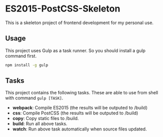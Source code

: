 ES2015-PostCSS-Skeleton
===
This is a skeleton project of frontend development for my personal use.

Usage
---
This project uses Gulp as a task runner. So you should install a gulp command first.

```sh
npm install -g gulp
```

Tasks
---
This project contains the following tasks. These are able to use from shell with command `gulp [TASK]`.

- **webpack**: Compile ES2015 (the results will be outputed to /build)
- **css**: Compile PostCSS (the results will be outputed to /build)
- **copy**: Copy static files to /build.
- **build**: Run all above tasks.
- **watch**: Run above task automatically when source files updated.